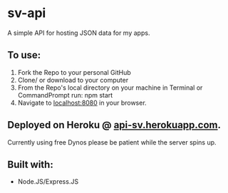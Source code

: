 # sv-api

A simple API for hosting JSON data for my apps.

## To use:
1. Fork the Repo to your personal GitHub
2. Clone/ or download to your computer
3. From the Repo's local directory on your machine in Terminal or CommandPrompt run: npm start
4. Navigate to [localhost:8080](localhost:8080) in your browser.

## Deployed on Heroku @ [api-sv.herokuapp.com](api-sv.herokuapp.com).
Currently using free Dynos please be patient while the server spins up. 

## Built with:
+ Node.JS/Express.JS
